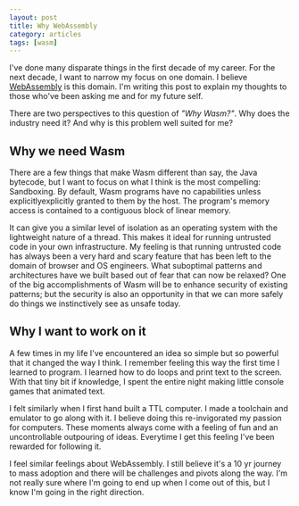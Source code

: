 ```yaml
---
layout: post
title: Why WebAssembly
category: articles
tags: [wasm]
---
```


I've done many disparate things in the first decade of my career. For the next decade, I want to narrow my focus on one domain.
I believe [WebAssembly](https://webassembly.org/) is this domain.
I'm writing this post to explain my thoughts to those who've been asking me and for my future self.

There are two perspectives to this question of *"Why Wasm?"*.
Why does the industry need it?
And why is this problem well suited for me?

## Why we need Wasm

There are a few things that make Wasm different than say, the Java bytecode, but I want to focus on what I think is the most compelling: Sandboxing.
By default, Wasm programs have no capabilities unless explicitlyexplicitly  granted to them by the host.
The program's memory access is contained to a contiguous block of linear memory.

It can give you a similar level of isolation as an operating system with the lightweight nature of a thread.
This makes it ideal for running untrusted code in your own infrastructure.
My feeling is that running untrusted code has always been a very hard and scary feature that has been left to the domain of browser and OS engineers.
What suboptimal patterns and architectures have we built based out of fear that can now be relaxed?
One of the big accomplishments of Wasm will be to enhance security of existing patterns; but the security is also an opportunity in that we can more safely do things we instinctively see as unsafe today.

## Why I want to work on it

A few times in my life I've encountered an idea so simple but so powerful that it changed the way I think.
I remember feeling this way the first time I learned to program.
I learned how to do loops and print text to the screen.
With that tiny bit if knowledge, I spent the entire night making little console games that animated text.

I felt similarly when I first hand built a TTL computer. I made a toolchain and emulator to go along with it.
I believe doing this re-invigorated my passion for computers.
These moments always come with a feeling of fun and an uncontrollable outpouring of ideas.
Everytime I get this feeling I've been rewarded for following it.

I feel similar feelings about WebAssembly.
I still believe it's a 10 yr journey to mass adoption and there will be challenges and pivots along the way.
I'm not really sure where I'm going to end up when I come out of this, but I know I'm going in the right direction.


